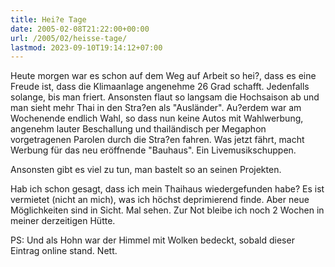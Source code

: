 ```yaml
---
title: Hei?e Tage
date: 2005-02-08T21:22:00+00:00
url: /2005/02/heisse-tage/
lastmod: 2023-09-10T19:14:12+07:00
---
```

Heute morgen war es schon auf dem Weg auf Arbeit so hei?, dass es eine Freude ist, dass die Klimaanlage angenehme 26 Grad schafft. Jedenfalls solange, bis man friert. Ansonsten flaut so langsam die Hochsaison ab und man sieht mehr Thai in den Stra?en als "Ausländer". Au?erdem war am Wochenende endlich Wahl, so dass nun keine Autos mit Wahlwerbung, angenehm lauter Beschallung und thailändisch per Megaphon vorgetragenen Parolen durch die Stra?en fahren. Was jetzt fährt, macht Werbung für das neu eröffnende "Bauhaus". Ein Livemusikschuppen.

Ansonsten gibt es viel zu tun, man bastelt so an seinen Projekten.

Hab ich schon gesagt, dass ich mein Thaihaus wiedergefunden habe? Es ist vermietet (nicht an mich), was ich höchst deprimierend finde. Aber neue Möglichkeiten sind in Sicht. Mal sehen. Zur Not bleibe ich noch 2 Wochen in meiner derzeitigen Hütte.

PS: Und als Hohn war der Himmel mit Wolken bedeckt, sobald dieser Eintrag online stand. Nett.
